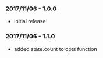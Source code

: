 ### 2017/11/06 - 1.0.0
* initial release

### 2017/11/06 - 1.1.0
* added state.count to opts function

